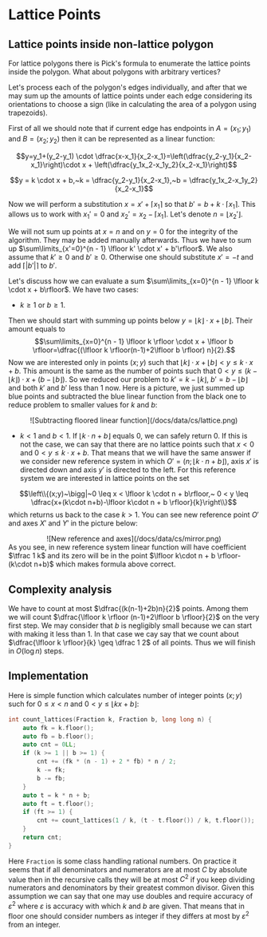 # Lattice Points

## Lattice points inside non-lattice polygon

For lattice polygons there is Pick's formula to enumerate the lattice points inside the polygon.
What about polygons with arbitrary vertices?

Let's process each of the polygon's edges individually, and after that we may sum up the amounts of lattice points under each edge considering its orientations to choose a sign (like in calculating the area of a polygon using trapezoids).

First of all we should note that if current edge has endpoints in $A=(x_1;y_1)$ and $B=(x_2;y_2)$ then it can be represented as a linear function:

$$y=y_1+(y_2-y_1) \cdot \dfrac{x-x_1}{x_2-x_1}=\left(\dfrac{y_2-y_1}{x_2-x_1}\right)\cdot x + \left(\dfrac{y_1x_2-x_1y_2}{x_2-x_1}\right)$$

$$y = k \cdot x + b,~k = \dfrac{y_2-y_1}{x_2-x_1},~b = \dfrac{y_1x_2-x_1y_2}{x_2-x_1}$$

Now we will perform a substitution $x=x'+\lceil x_1 \rceil$ so that $b' = b + k \cdot \lceil x_1 \rceil$.
This allows us to work with $x_1'=0$ and $x_2'=x_2 - \lceil x_1 \rceil$.
Let's denote $n = \lfloor x_2' \rfloor$.

We will not sum up points at $x = n$ and on $y = 0$ for the integrity of the algorithm.
They may be added manually afterwards.
Thus we have to sum up $\sum\limits_{x'=0}^{n - 1} \lfloor k' \cdot x' + b'\rfloor$. We also assume that $k' \geq 0$ and $b'\geq 0$.
Otherwise one should substitute $x'=-t$ and add $\lceil|b'|\rceil$ to $b'$.

Let's discuss how we can evaluate a sum $\sum\limits_{x=0}^{n - 1} \lfloor k \cdot x + b\rfloor$.
We have two cases:

- $k \geq 1$ or $b \geq 1$.

Then we should start with summing up points below $y=\lfloor k \rfloor \cdot x + \lfloor b \rfloor$. Their amount equals to
$$\sum\limits_{x=0}^{n - 1} \lfloor k \rfloor \cdot x + \lfloor b \rfloor=\dfrac{(\lfloor k \rfloor(n-1)+2\lfloor b \rfloor) n}{2}.$$
Now we are interested only in points $(x;y)$ such that $\lfloor k \rfloor \cdot x + \lfloor b \rfloor < y \leq k\cdot x + b$.
This amount is the same as the number of points such that $0 < y \leq (k - \lfloor k \rfloor) \cdot x + (b - \lfloor b \rfloor)$.
So we reduced our problem to $k'= k - \lfloor k \rfloor$, $b' = b - \lfloor b \rfloor$ and both $k'$ and $b'$ less than $1$ now.
Here is a picture, we just summed up blue points and subtracted the blue linear function from the black one to reduce problem to smaller values for $k$ and $b$:
<center>![Subtracting floored linear function](/docs/data/cs/lattice.png)</center>

- $k < 1$ and $b < 1$.
If $\lfloor k \cdot n + b\rfloor$ equals $0$, we can safely return $0$.
If this is not the case, we can say that there are no lattice points such that $x < 0$ and $0 < y \leq k \cdot x + b$.
That means that we will have the same answer if we consider new reference system in which $O'=(n;\lfloor k\cdot n + b\rfloor)$, axis $x'$ is directed down and axis $y'$ is directed to the left.
For this reference system we are interested in lattice points on the set

$$\left\\{(x;y)~\bigg|~0 \leq x < \lfloor k \cdot n + b\rfloor,~ 0 < y \leq \dfrac{x+(k\cdot n+b)-\lfloor k\cdot n + b \rfloor}{k}\right\\}$$
which returns us back to the case $k>1$.
You can see new reference point $O'$ and axes $X'$ and $Y'$ in the picture below:
<center>![New reference and axes](/docs/data/cs/mirror.png)</center>
As you see, in new reference system linear function will have coefficient $\tfrac 1 k$ and its zero will be in the point $\lfloor k\cdot n + b \rfloor-(k\cdot n+b)$ which makes formula above correct.

## Complexity analysis

We have to count at most $\dfrac{(k(n-1)+2b)n}{2}$ points.
Among them we will count $\dfrac{\lfloor k \rfloor (n-1)+2\lfloor b \rfloor}{2}$ on the very first step.
We may consider that $b$ is negligibly small because we can start with making it less than $1$.
In that case we cay say that we count about $\dfrac{\lfloor k \rfloor}{k} \geq \dfrac 1 2$  of all points.
Thus we will finish in $O(\log n)$ steps.

## Implementation

Here is simple function which calculates number of integer points $(x;y)$ such for $0 \leq x < n$ and $0 < y \leq \lfloor k x+b\rfloor$:

```cpp
int count_lattices(Fraction k, Fraction b, long long n) {
    auto fk = k.floor();
    auto fb = b.floor();
    auto cnt = 0LL;
    if (k >= 1 || b >= 1) {
        cnt += (fk * (n - 1) + 2 * fb) * n / 2;
        k -= fk;
        b -= fb;
    }
    auto t = k * n + b;
    auto ft = t.floor();
    if (ft >= 1) {
        cnt += count_lattices(1 / k, (t - t.floor()) / k, t.floor());
    }
    return cnt;
}
```

Here `Fraction` is some class handling rational numbers.
On practice it seems that if all denominators and numerators are at most $C$ by absolute value then in the recursive calls they will be at most $C^2$ if you keep dividing numerators and denominators by their greatest common divisor.
Given this assumption we can say that one may use doubles and require accuracy of $\varepsilon^2$ where $\varepsilon$ is accuracy with which $k$ and $b$ are given.
That means that in floor one should consider numbers as integer if they differs at most by $\varepsilon^2$ from an integer.
